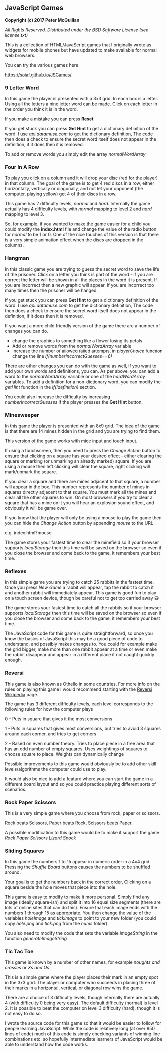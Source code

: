 ## JavaScript Games
**Copyright (c) 2017 Peter McQuillan**

_All Rights Reserved. Distributed under the BSD Software License (see license.txt)_

This is a collection of HTML/JavaScript games that I originally wrote as widgets for mobile phones but have updated to make available for normal web browsers.

You can try the various games here

https://soiaf.github.io/JSGames/

### 9 Letter Word

In this game the player is presented with a 3x3 grid. In each box is a letter. Using all the letters a nine letter word can be made. Click on each letter in the order you think it is in the word.

If you make a mistake you can press **Reset**

If you get stuck you can press **Get Hint** to get a dictionary definition of the word.
I use _api.datamuse.com_ to get the dictionary definition, The code then does a check to ensure the secret word itself does not appear in the definition, if it does then it is removed.

To add or remove words you simply edit the array _normalWordArray_


### Four In A Row

To play you click on a column and it will drop your disc (red for the player) in that column. The goal of the game is to get 4 red discs in a row, either horizontally, vertically or diagonally, and not let your opponent (the computer, playing yellow) get 4 of their discs in a row.

This game has 2 difficulty levels, _normal_ and _hard_.
Internally the game actually has 4 difficulty levels, with _normal_ mapping to level 2 and _hard_ mapping to level 3.

So, for example, if you wanted to make the game easier for a child you could modify the **index.html** file and change the value of the radio button for _normal_ to be 1 or 0.
One of the nice touches of this version is that there is a very simple animation effect when the discs are dropped in the columns.
 
### Hangman

In this classic game you are trying to guess the secret word to save the life of the prisoner.
Click on a letter you think is part of the word - if you are correct the letter will be shown in all the places in the word it is present.
If you are incorrect then a new graphic will appear.
If you are incorrect too many times then the prisoner will be hanged.

If you get stuck you can press **Get Hint** to get a dictionary definition of the word.
I use _api.datamuse.com_ to get the dictionary definition, The code then does a check to ensure the secret word itself does not appear in the definition, if it does then it is removed.

If you want a more child friendly version of the game there are a number of changes you can do.
- change the graphics to something like a flower losing its petals
- Add or remove words from the _normalWordArray_ variable
- Increase the number of allowed failed attempts, in *playerChoice* function change the line _if(numberIncorrectGuesses==6)_

There are other changes you can do with the game as well, if you want to add your own words and definitions, you can. As per above, you can add a word to the _normalWordArray_ variable or one of the _hardWordArray_ variables.
To add a definition for a non-dictionary word, you can modify the *getHint* function in the _if(!definition)_ section.

You could also increase the difficulty by increasing _numberIncorrectGuesses_ if the player presses the **Get Hint** button.

### Minesweeper

In this game the player is presented with an 8x9 grid. The idea of the game is that there are 14 mines hidden in the grid and you are trying to find them.

This version of the game works with mice input and touch input.

If using a touchscreen, then you need to press the *Change Action* button to ensure that clicking on a square has your desired effect - either clearing the square or marking (or unmarking an already marked) square.
If you are using a mouse then left clicking will clear the square, right clicking will mark/unmark the square.

If you clear a square and there are mines adjacent to that square, a number will appear in the box. This number represents the number of mines in squares directly adjacent to that square.
You must mark all the mines and clear all the other squares to win.
On most browsers if you try to clear a square that has a mine on it you will hear an explosion sound effect, and obviously it will be game over.

If you know that the player will only be using a mouse to play the game then you can hide the *Change Action* button by appending _mouse_ to the URL

e.g. index.html?mouse

The game stores your fastest time to clear the minefield so if your browser supports *localStorage* then this time will be saved on the browser so even if you close the browser and come back to the game, it remembers your best time.

### Reflexes

In this simple game you are trying to catch 25 rabbits in the fastest time. Once you press *New Game* a rabbit will appear, tap the rabbit to catch it and another rabbit will immediately appear. 
This game is good fun to play on a touch screen device, though be careful not to get too carried away :smiley:

The game stores your fastest time to catch all the rabbits so if your browser supports *localStorage* then this time will be saved on the browser so even if you close the browser and come back to the game, it remembers your best time.

The JavaScript code for this game is quite straightforward, so once you know the basics of JavaScript this may be a good piece of code to understand, and possibly makes changes to. You could for example make the grid bigger, make more than one rabbit appear at a time or even make the rabbit disappear and appear in a different place if not caught quickly enough.

### Reversi

This game is also known as Othello in some countries.
For more info on the rules on playing this game I would recommend starting with the [Reversi Wikipedia](https://en.wikipedia.org/wiki/Reversi) page.

The game has 3 different difficulty levels, each level corresponds to the following rules for how the computer plays

 0 - Puts in square that gives it the most conversions

 1 - Puts in squares that gives most conversions, but tries
     to avoid 3 squares around each corner, and tries to get corners

 2 - Based on even number theory. Tries to place piece in a free area
     that has an odd number of empty squares. Uses weightings of squares
     to choose square to place. Weights can dynamically change

Possible improvements to this game would obviously be to add other skill levels/algorithms the computer could use to play. 

It would also be nice to add a feature where you can start the game in a different board layout and so you could practice playing different sorts of scenarios.

### Rock Paper Scissors

This is a very simple game where you choose from rock, paper or scissors. 

Rock beats Scissors, Paper beats Rock, Scissors beats Paper.

A possible modification to this game would be to make it support the game _Rock Paper Scissors Lizard Spock_
 

### Sliding Squares

In this game the numbers 1 to 15 appear in numeric order in a 4x4 grid. Pressing the *Shuffle Board* buttons causes the numbers to be shuffled around.

Your goal is to get the numbers back in the correct order, Clicking on a square beside the hole moves that piece into the hole.

This game is easy to modify to make it more personal. Simply find any image (ideally square-ish) and split it into 16 equal size segments (there are lots of online sites that can do this). Ensure that each image ends with the numbers 1 through 15 as appropriate.
You then change the value of the variables _holeImage_ and _tickImage_ to point to your new folder (you could copy *hole.png* and *tick.png* from the _nums_ folder). 

You also need to modify the code that sets the variable _imageString_ in the function *generateImageString*


### Tic Tac Toe

This game is known by a number of other names, for example *noughts and crosses* or *Xs and Os*

This is a simple game where the player places their mark in an empty spot in the 3x3 grid. The player or computer who succeeds in placing three of their marks in a horizontal, vertical, or diagonal row wins the game.

There are a choice of 3 difficulty levels, though internally there are actually 4 (with difficulty 0 being very easy). The default difficulty (normal) is level 2.
It is possible to beat the computer on level 3 difficulty (hard), though it is not easy to do so.

I wrote the source code for this game so that it would be easier to follow for people learning JavaScript. While the code is relatively long (at over 850 lines of code) much of this code is simply checking variants of winning line combinations etc. so hopefully intermediate learners of JavaScript would be able to understand how the code works.


